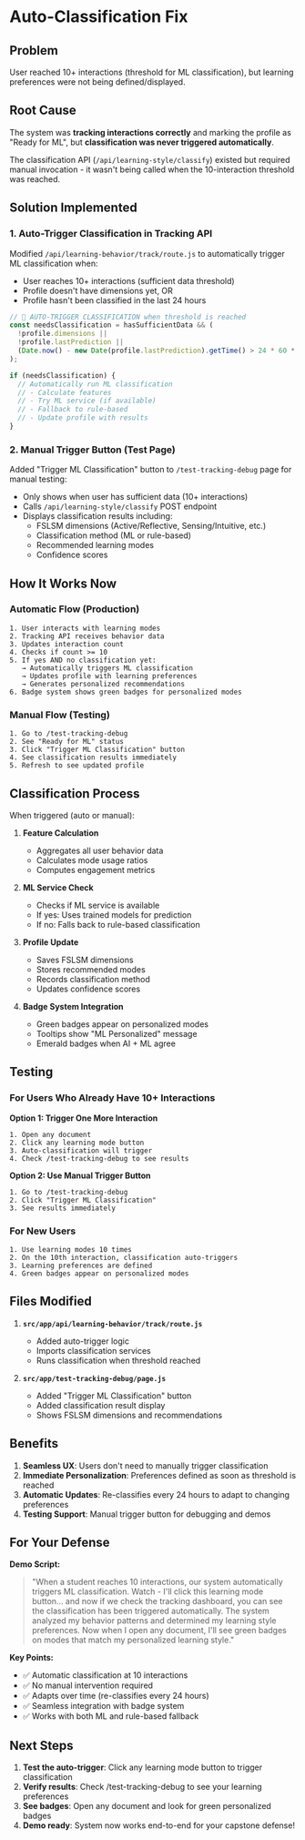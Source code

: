 # Auto-Classification Fix

## Problem

User reached 10+ interactions (threshold for ML classification), but learning preferences were not being defined/displayed.

## Root Cause

The system was **tracking interactions correctly** and marking the profile as "Ready for ML", but **classification was never triggered automatically**.

The classification API (`/api/learning-style/classify`) existed but required manual invocation - it wasn't being called when the 10-interaction threshold was reached.

## Solution Implemented

### 1. Auto-Trigger Classification in Tracking API

Modified `/api/learning-behavior/track/route.js` to automatically trigger ML classification when:
- User reaches 10+ interactions (sufficient data threshold)
- Profile doesn't have dimensions yet, OR
- Profile hasn't been classified in the last 24 hours

```javascript
// 🎯 AUTO-TRIGGER CLASSIFICATION when threshold is reached
const needsClassification = hasSufficientData && (
  !profile.dimensions || 
  !profile.lastPrediction ||
  (Date.now() - new Date(profile.lastPrediction).getTime() > 24 * 60 * 60 * 1000)
);

if (needsClassification) {
  // Automatically run ML classification
  // - Calculate features
  // - Try ML service (if available)
  // - Fallback to rule-based
  // - Update profile with results
}
```

### 2. Manual Trigger Button (Test Page)

Added "Trigger ML Classification" button to `/test-tracking-debug` page for manual testing:
- Only shows when user has sufficient data (10+ interactions)
- Calls `/api/learning-style/classify` POST endpoint
- Displays classification results including:
  - FSLSM dimensions (Active/Reflective, Sensing/Intuitive, etc.)
  - Classification method (ML or rule-based)
  - Recommended learning modes
  - Confidence scores

## How It Works Now

### Automatic Flow (Production)
```
1. User interacts with learning modes
2. Tracking API receives behavior data
3. Updates interaction count
4. Checks if count >= 10
5. If yes AND no classification yet:
   → Automatically triggers ML classification
   → Updates profile with learning preferences
   → Generates personalized recommendations
6. Badge system shows green badges for personalized modes
```

### Manual Flow (Testing)
```
1. Go to /test-tracking-debug
2. See "Ready for ML" status
3. Click "Trigger ML Classification" button
4. See classification results immediately
5. Refresh to see updated profile
```

## Classification Process

When triggered (auto or manual):

1. **Feature Calculation**
   - Aggregates all user behavior data
   - Calculates mode usage ratios
   - Computes engagement metrics

2. **ML Service Check**
   - Checks if ML service is available
   - If yes: Uses trained models for prediction
   - If no: Falls back to rule-based classification

3. **Profile Update**
   - Saves FSLSM dimensions
   - Stores recommended modes
   - Records classification method
   - Updates confidence scores

4. **Badge System Integration**
   - Green badges appear on personalized modes
   - Tooltips show "ML Personalized" message
   - Emerald badges when AI + ML agree

## Testing

### For Users Who Already Have 10+ Interactions

**Option 1: Trigger One More Interaction**
```
1. Open any document
2. Click any learning mode button
3. Auto-classification will trigger
4. Check /test-tracking-debug to see results
```

**Option 2: Use Manual Trigger Button**
```
1. Go to /test-tracking-debug
2. Click "Trigger ML Classification"
3. See results immediately
```

### For New Users

```
1. Use learning modes 10 times
2. On the 10th interaction, classification auto-triggers
3. Learning preferences are defined
4. Green badges appear on personalized modes
```

## Files Modified

1. **`src/app/api/learning-behavior/track/route.js`**
   - Added auto-trigger logic
   - Imports classification services
   - Runs classification when threshold reached

2. **`src/app/test-tracking-debug/page.js`**
   - Added "Trigger ML Classification" button
   - Added classification result display
   - Shows FSLSM dimensions and recommendations

## Benefits

1. **Seamless UX**: Users don't need to manually trigger classification
2. **Immediate Personalization**: Preferences defined as soon as threshold is reached
3. **Automatic Updates**: Re-classifies every 24 hours to adapt to changing preferences
4. **Testing Support**: Manual trigger button for debugging and demos

## For Your Defense

**Demo Script:**
> "When a student reaches 10 interactions, our system automatically triggers ML classification. Watch - I'll click this learning mode button... and now if we check the tracking dashboard, you can see the classification has been triggered automatically. The system analyzed my behavior patterns and determined my learning style preferences. Now when I open any document, I'll see green badges on modes that match my personalized learning style."

**Key Points:**
- ✅ Automatic classification at 10 interactions
- ✅ No manual intervention required
- ✅ Adapts over time (re-classifies every 24 hours)
- ✅ Seamless integration with badge system
- ✅ Works with both ML and rule-based fallback

## Next Steps

1. **Test the auto-trigger**: Click any learning mode button to trigger classification
2. **Verify results**: Check /test-tracking-debug to see your learning preferences
3. **See badges**: Open any document and look for green personalized badges
4. **Demo ready**: System now works end-to-end for your capstone defense!
